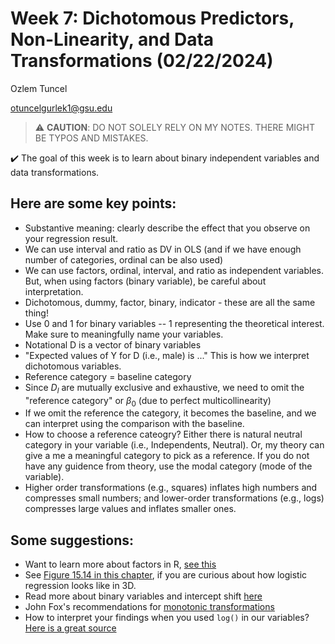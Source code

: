 # Week 7: Dichotomous Predictors, Non-Linearity, and Data Transformations (02/22/2024)
Ozlem Tuncel 

otuncelgurlek1@gsu.edu

> ⚠️ **CAUTION**: DO NOT SOLELY RELY ON MY NOTES. THERE MIGHT BE TYPOS AND MISTAKES.

✔️ The goal of this week is to learn about binary independent variables and data transformations. 

## Here are some key points:
- Substantive meaning: clearly describe the effect that you observe on your regression result. 
- We can use interval and ratio as DV in OLS (and if we have enough number of categories, ordinal can be also used)
- We can use factors, ordinal, interval, and ratio as independent variables. But, when using factors (binary variable), be careful about interpretation. 
- Dichotomous, dummy, factor, binary, indicator - these are all the same thing!
- Use 0 and 1 for binary variables -- 1 representing the theoretical interest. Make sure to meaningfully name your variables.
- Notational D is a vector of binary variables
- "Expected values of Y for D (i.e., male) is ..." This is how we interpret dichotomous variables.
- Reference category = baseline category
- Since $D_l$ are mutually exclusive and exhaustive, we need to omit the "reference category" or $\beta_0$ (due to perfect multicollinearity)
- If we omit the reference the category, it becomes the baseline, and we can interpret using the comparison with the baseline. 
- How to choose a reference cateogry? Either there is natural neutral category in your variable (i.e., Independents, Neutral). Or, my theory can give a me a meaningful category to pick as a reference. If you do not have any guidence from theory, use the modal category (mode of the variable). 
- Higher order transformations (e.g., squares) inflates high numbers and compresses small numbers; and lower-order transformations (e.g., logs) compresses large values and inflates smaller ones. 

## Some suggestions:
- Want to learn more about factors in R, [see this](https://stats.oarc.ucla.edu/r/modules/factor-variables/)
- See [Figure 15.14 in this chapter](https://livebook.manning.com/book/math-for-programmers/chapter-15/v-10/138), if you are curious about how logistic regression looks like in 3D.
- Read more about binary variables and intercept shift [here](https://rpubs.com/cyobero/dummy-variables)
- John Fox's recommendations for [monotonic transformations](https://socialsciences.mcmaster.ca/jfox/Courses/soc740/lecture-2-notes.pdf)
- How to interpret your findings when you used `log()` in our variables? [Here is a great source](http://svmiller.com/blog/2023/01/what-log-variables-do-for-your-ols-model/)
